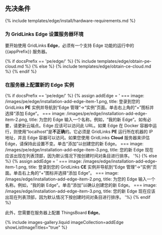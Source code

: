 ## 先决条件

{% include templates/edge/install/hardware-requirements.md %}

### 为 GridLinks Edge 设置服务器环境

要开始使用 GridLinks **Edge**，必须有一个支持 Edge 功能的运行中的 {{appPrefix}} 服务器。

{% if docsPrefix == 'pe/edge/' %}
{% include templates/edge/obtain-pe-cloud.md %}
{% else %}
{% include templates/edge/obtain-ce-cloud.md %}
{% endif %}

### 在服务器上配置新的 Edge 实例

{% if docsPrefix == 'pe/edge/' %}
{% assign addEdge = '
    ===
        image: /images/pe/edge/installation-add-edge-item-1.png,
        title: 登录到您的 GridLinks <b>PE</b> 实例并导航到“Edge 管理”->“实例”页面。单击右上角的“+”图标并选择“添加 Edge”。
    ===
        image: /images/pe/edge/installation-add-edge-item-2.png,
        title: 为您的 Edge 输入一个名称。例如，“我的新 Edge”。如有必要，请更新云端点。Edge 应该可以访问此 URL。如果 Edge 在 Docker 容器中运行，则使用“localhost”是<b>不正确</b>的。它必须是 GridLinks <b>PE</b> 运行所在机器的 IP 地址，并且 Edge 容器可以访问。如果您使用 GridLinks <b>Cloud</b> 服务器来评估 Edge，请保持此设置不变。单击“添加”以创建您的新 Edge。
    ===
        image: /images/pe/edge/installation-add-edge-item-3.png,
        title: 您的新 Edge 现在应该出现在列表顶部，因为默认情况下按创建时间对条目进行排序。
'%}
{% else %}
{% assign addEdge = '
    ===
        image: /images/edge/installation-add-edge-item-1.png,
        title: 登录到您的 GridLinks <b>CE</b> 实例并导航到“Edge 管理”->“实例”页面。单击右上角的“+”图标并选择“添加 Edge”。
    ===
        image: /images/edge/installation-add-edge-item-2.png,
        title: 为您的 Edge 输入一个名称。例如，“我的新 Edge”。单击“添加”以确认创建您的新 Edge。
    ===
        image: /images/edge/installation-add-edge-item-3.png,
        title: 您的新 Edge 现在应该出现在列表顶部，因为默认情况下按创建时间对条目进行排序。
'%}
{% endif %}

此外，您需要在服务器上配置 ThingsBoard **Edge**。

{% include images-gallery.liquid imageCollection=addEdge showListImageTitles="true" %}